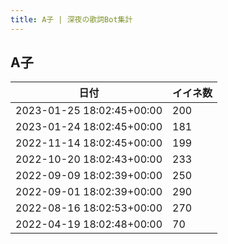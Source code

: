 ```yaml
---
title: A子 | 深夜の歌詞Bot集計
---
```

## A子

|日付|イイネ数|
|-|-|
|2023-01-25 18:02:45+00:00|200|
|2023-01-24 18:02:45+00:00|181|
|2022-11-14 18:02:45+00:00|199|
|2022-10-20 18:02:43+00:00|233|
|2022-09-09 18:02:39+00:00|250|
|2022-09-01 18:02:39+00:00|290|
|2022-08-16 18:02:53+00:00|270|
|2022-04-19 18:02:48+00:00|70|
